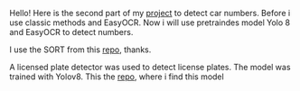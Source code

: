 Hello!
Here is the second part of my [project](https://github.com/TaliyIvanov/PetProjects/tree/main/CV/05.ObjectDetection/05.CarNumbersClassicMethods) to detect car numbers.
Before i use classic methods and EasyOCR. Now i will use pretraindes model Yolo 8 and EasyOCR to detect numbers.


I use the SORT from this [repo](https://github.com/abewley/sort/blob/master/sort.py), thanks.

A licensed plate detector was used to detect license plates. The model was trained with Yolov8. This the [repo](https://github.com/Muhammad-Zeerak-Khan/Automatic-License-Plate-Recognition-using-YOLOv8), where i find this model